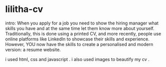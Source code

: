 # lilitha-cv
intro:
When you apply for a job you need to show the hiring manager what skills you have and at the same time let them know more about yourself. Traditionally, this is done using a printed CV, and more recently, people use online platforms like LinkedIn to showcase their skills and experience. However, YOU now have the skills to create a personalised and modern version: a resume website.

i used html, css and javascript .
i also used images to beautify my cv .

